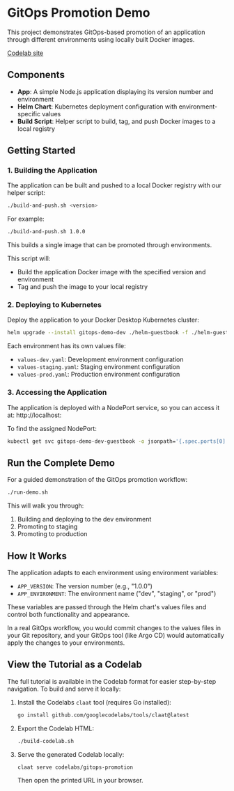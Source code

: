 # GitOps Promotion Demo

This project demonstrates GitOps-based promotion of an application through different environments using locally built Docker images.

[Codelab site](https://wdbetts.github.io/gitops-promotion-demo/)

## Components

- **App**: A simple Node.js application displaying its version number and environment
- **Helm Chart**: Kubernetes deployment configuration with environment-specific values
- **Build Script**: Helper script to build, tag, and push Docker images to a local registry

## Getting Started

### 1. Building the Application

The application can be built and pushed to a local Docker registry with our helper script:

```bash
./build-and-push.sh <version>
```

For example:
```bash
./build-and-push.sh 1.0.0
```

This builds a single image that can be promoted through environments.

This script will:
- Build the application Docker image with the specified version and environment
- Tag and push the image to your local registry

### 2. Deploying to Kubernetes

Deploy the application to your Docker Desktop Kubernetes cluster:

```bash
helm upgrade --install gitops-demo-dev ./helm-guestbook -f ./helm-guestbook/values-dev.yaml
```

Each environment has its own values file:
- `values-dev.yaml`: Development environment configuration
- `values-staging.yaml`: Staging environment configuration
- `values-prod.yaml`: Production environment configuration

### 3. Accessing the Application

The application is deployed with a NodePort service, so you can access it at:
http://localhost:<node-port>

To find the assigned NodePort:

```bash
kubectl get svc gitops-demo-dev-guestbook -o jsonpath='{.spec.ports[0].nodePort}'
```

## Run the Complete Demo

For a guided demonstration of the GitOps promotion workflow:

```bash
./run-demo.sh
```

This will walk you through:
1. Building and deploying to the dev environment
2. Promoting to staging
3. Promoting to production

## How It Works

The application adapts to each environment using environment variables:
- `APP_VERSION`: The version number (e.g., "1.0.0")
- `APP_ENVIRONMENT`: The environment name ("dev", "staging", or "prod")

These variables are passed through the Helm chart's values files and control both functionality and appearance.

In a real GitOps workflow, you would commit changes to the values files in your Git repository, and your GitOps tool (like Argo CD) would automatically apply the changes to your environments.

## View the Tutorial as a Codelab

The full tutorial is available in the Codelab format for easier step-by-step navigation.
To build and serve it locally:

1. Install the Codelabs `claat` tool (requires Go installed):
   ```bash
   go install github.com/googlecodelabs/tools/claat@latest
   ```
2. Export the Codelab HTML:
   ```bash
   ./build-codelab.sh
   ```
3. Serve the generated Codelab locally:
   ```bash
   claat serve codelabs/gitops-promotion
   ```
   Then open the printed URL in your browser.


